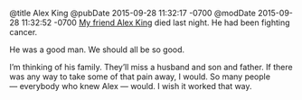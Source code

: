 @title Alex King
@pubDate 2015-09-28 11:32:17 -0700
@modDate 2015-09-28 11:32:52 -0700
<a href="http://alexking.org/">My friend Alex King</a> died last night. He had been fighting cancer.

He was a good man. We should all be so good.

I’m thinking of his family. They’ll miss a husband and son and father. If there was any way to take some of that pain away, I would. So many people — everybody who knew Alex — would. I wish it worked that way.
